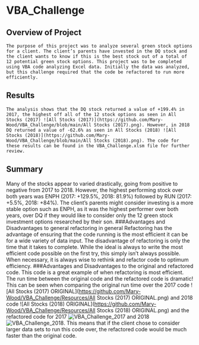 # VBA_Challenge
## Overview of Project
	The purpose of this project was to analyze several green stock options for a client. The client’s parents have invested in the DQ stock and the client wants to know if this is the best stock out of a total of 12 potential green stock options. This project was to be completed using VBA code analyzing Excel data. Initially the data was analyzed, but this challenge required that the code be refactored to run more efficiently. 
## Results
	The analysis shows that the DQ stock returned a value of +199.4% in 2017, the highest off all of the 12 stock options as seen in All Stocks (2017) ![All Stocks (2017)](https://github.com/Mary-Wood/VBA_Challenge/blob/main/All Stocks (2017).png). However, in 2018 DQ returned a value of -62.6% as seen in All Stocks (2018) ![All Stocks (2018)](https://github.com/Mary-Wood/VBA_Challenge/blob/main/All Stocks (2018).png). The code for these results can be found in the VBA_Challenge.xlsm file for further review. 
## Summary
Many of the stocks appear to varied drastically, going from positive to negative from 2017 to 2018. However, the highest performing stock over both years was ENPH (2017: +129.5%, 2018: 81.9%) followed by RUN (2017: +5.5%, 2018: +84%). The client’s parents might consider investing is a more stable option such as ENPH, as it was the highest performer over both years, over DQ if they would like to consider only the 12 green stock investment options researched by their son. 
###Advantages and Disadvantages to general refactoring in general 
	Refactoring has the advantage of ensuring that the code running is the most efficient it can be for a wide variety of data input. The disadvantage of refactoring is only the time that it takes to complete. While the ideal is always to write the most efficient code possible on the first try, this simply isn’t always possible. When necessary, it is always wise to rethink and refactor code to optimum efficiency. 
###Advantages and Disadvantages to the original and refactored code. 
This code is a great example of when refactoring is most efficient. The run time between the original code and the refactored code is dramatic! This can be seen when comparing the original run time over the 2017 code ![All Stocks (2017) ORIGINAL](https://github.com/Mary-Wood/VBA_Challenge/Resources/All Stocks (2017) ORIGINAL.png) and 2018 code ![All Stocks (2018) ORIGINAL](https://github.com/Mary-Wood/VBA_Challenge/Resources/All Stocks (2018) ORIGINAL.png) and the refactored code for 2017 ![VBA_Challenge_2017](https://github.com/Mary-Wood/VBA_Challenge/Resources/VBA_Challenge_2017.png) and 2018 ![VBA_Challenge_2018](https://github.com/Mary-Wood/VBA_Challenge/Resources/VBA_Challenge_2018.png). This means that if the client chose to consider larger data sets to run this code over, the refactored code would be much faster than the original code. 


